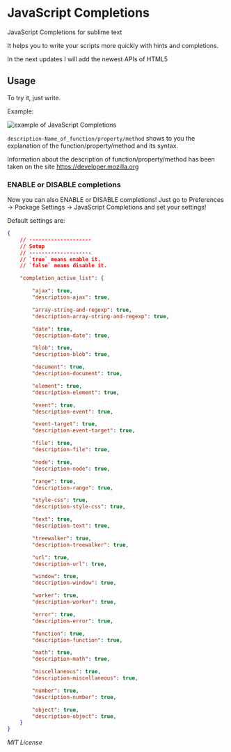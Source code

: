 <h1>JavaScript Completions</h1>

JavaScript Completions for sublime text

It helps you to write your scripts more quickly with hints and completions.

In the next updates I will add the newest APIs of HTML5

<h2>Usage</h2>

To try it, just write.

Example:

<img src="http://i57.tinypic.com/5v65ia.gif" alt="example of JavaScript Completions"/>

<code>description-Name_of_function/property/method</code> shows to you the explanation of the function/property/method and its syntax.

Information about the description of function/property/method has been taken on the site https://developer.mozilla.org

<h3>ENABLE or DISABLE completions</h3>

Now you can also ENABLE or DISABLE completions! Just go to Preferences -> Package Settings -> JavaScript Completions and set your settings!

Default settings are:

```json
{
    // --------------------
    // Setup
    // --------------------
    // `true` means enable it.
    // `false` means disable it.

    "completion_active_list": {

        "ajax": true,
        "description-ajax": true,

        "array-string-and-regexp": true,
        "description-array-string-and-regexp": true,

        "date": true,
        "description-date": true,

        "blob": true,
        "description-blob": true,

        "document": true,
        "description-document": true,

        "element": true,
        "description-element": true,

        "event": true,
        "description-event": true,

        "event-target": true,
        "description-event-target": true,

        "file": true,
        "description-file": true,

        "node": true,
        "description-node": true,

        "range": true,
        "description-range": true,

        "style-css": true,
        "description-style-css": true,

        "text": true,
        "description-text": true,

        "treewalker": true,
        "description-treewalker": true,

        "url": true,
        "description-url": true,

        "window": true,
        "description-window": true,

        "worker": true,
        "description-worker": true,

        "error": true,
        "description-error": true,

        "function": true,
        "description-function": true,

        "math": true,
        "description-math": true,

        "miscellaneous": true,
        "description-miscellaneous": true,

        "number": true,
        "description-number": true,

        "object": true,
        "description-object": true,
    }
}
```

<i>MIT License</i>
